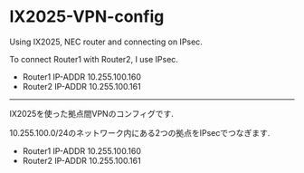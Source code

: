 # IX2025-VPN-config
Using IX2025, NEC router and connecting on IPsec. 

To connect Router1 with Router2, I use IPsec. 
- Router1 IP-ADDR 10.255.100.160
- Router2 IP-ADDR 10.255.100.161


***
IX2025を使った拠点間VPNのコンフィグです.

10.255.100.0/24のネットワーク内にある2つの拠点をIPsecでつなぎます.
- Router1 IP-ADDR 10.255.100.160
- Router2 IP-ADDR 10.255.100.161
